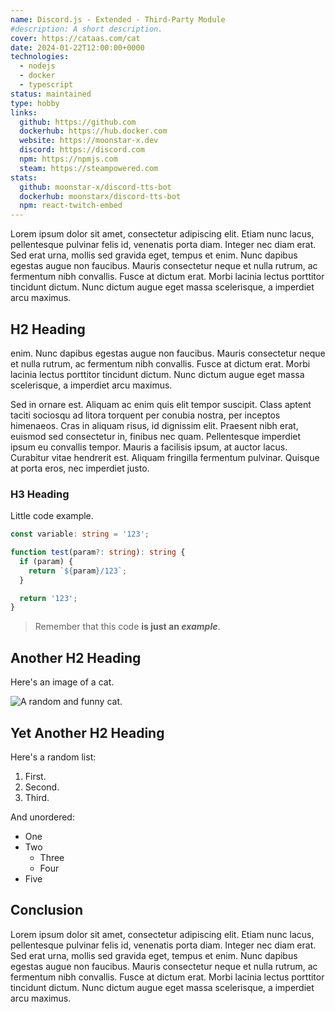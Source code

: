 ```yaml
---
name: Discord.js - Extended - Third-Party Module
#description: A short description.
cover: https://cataas.com/cat
date: 2024-01-22T12:00:00+0000
technologies:
  - nodejs
  - docker
  - typescript
status: maintained
type: hobby
links:
  github: https://github.com
  dockerhub: https://hub.docker.com
  website: https://moonstar-x.dev
  discord: https://discord.com
  npm: https://npmjs.com
  steam: https://steampowered.com
stats:
  github: moonstar-x/discord-tts-bot
  dockerhub: moonstarx/discord-tts-bot
  npm: react-twitch-embed
---
```


Lorem ipsum dolor sit amet, consectetur adipiscing elit. Etiam nunc lacus, pellentesque pulvinar felis id, venenatis porta diam. Integer nec diam erat. Sed erat urna, mollis sed gravida eget, tempus et enim. Nunc dapibus egestas augue non faucibus. Mauris consectetur neque et nulla rutrum, ac fermentum nibh convallis. Fusce at dictum erat. Morbi lacinia lectus porttitor tincidunt dictum. Nunc dictum augue eget massa scelerisque, a imperdiet arcu maximus.

## H2 Heading

enim. Nunc dapibus egestas augue non faucibus. Mauris consectetur neque et nulla rutrum, ac fermentum nibh convallis. Fusce at dictum erat. Morbi lacinia lectus porttitor tincidunt dictum. Nunc dictum augue eget massa scelerisque, a imperdiet arcu maximus.

Sed in ornare est. Aliquam ac enim quis elit tempor suscipit. Class aptent taciti sociosqu ad litora torquent per conubia nostra, per inceptos himenaeos. Cras in aliquam risus, id dignissim elit. Praesent nibh erat, euismod sed consectetur in, finibus nec quam. Pellentesque imperdiet ipsum eu convallis tempor. Mauris a facilisis ipsum, at auctor lacus. Curabitur vitae hendrerit est. Aliquam fringilla fermentum pulvinar. Quisque at porta eros, nec imperdiet justo.

### H3 Heading

Little code example.

```ts
const variable: string = '123';

function test(param?: string): string {
  if (param) {
    return `${param}/123`;
  }

  return '123';
}
```

> Remember that this code **is just an _example_**.

## Another H2 Heading

Here's an image of a cat.

![A random and funny cat.](https://cataas.com/cat)

## Yet Another H2 Heading

Here's a random list:

1. First.
2. Second.
3. Third.

And unordered:

- One
- Two
    - Three
    - Four
- Five

## Conclusion

Lorem ipsum dolor sit amet, consectetur adipiscing elit. Etiam nunc lacus, pellentesque pulvinar felis id, venenatis porta diam. Integer nec diam erat. Sed erat urna, mollis sed gravida eget, tempus et enim. Nunc dapibus egestas augue non faucibus. Mauris consectetur neque et nulla rutrum, ac fermentum nibh convallis. Fusce at dictum erat. Morbi lacinia lectus porttitor tincidunt dictum. Nunc dictum augue eget massa scelerisque, a imperdiet arcu maximus.
